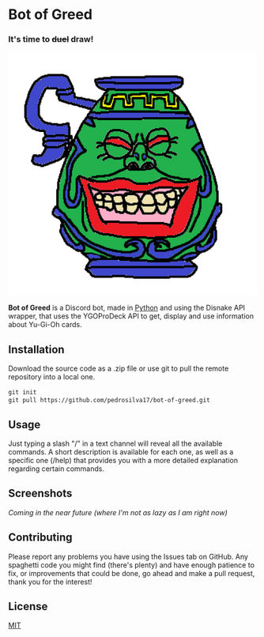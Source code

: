 # Bot of Greed
### It's time to ~~duel~~ draw!

![The bot's profile picture: A poorly drawn Pot of Greed.](profile.png)

**Bot of Greed** is a Discord bot, made in [Python](https://www.python.org/) and using the Disnake API wrapper, that uses the YGOProDeck API to get, display and use information about Yu-Gi-Oh cards.

## Installation

Download the source code as a .zip file or use git to pull the remote repository into a local one.

```
git init
git pull https://github.com/pedrosilva17/bot-of-greed.git
```

## Usage

Just typing a slash "/" in a text channel will reveal all the available commands. A short description is available for each one, as well as a specific one (/help) that provides you with a more detailed explanation regarding certain commands.

## Screenshots
*Coming in the near future (where I'm not as lazy as I am right now)*


## Contributing
Please report any problems you have using the Issues tab on GitHub. Any spaghetti code you might find (there's plenty) and have enough patience to fix, or improvements that could be done, go ahead and make a pull request, thank you for the interest!
## License
[MIT](https://choosealicense.com/licenses/mit/)
